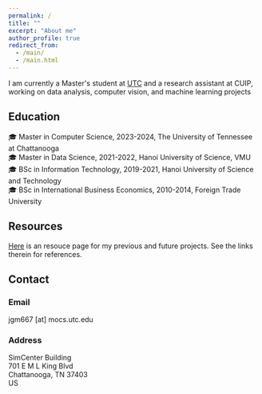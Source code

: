 ```yaml
---
permalink: /
title: ""
excerpt: "About me"
author_profile: true
redirect_from: 
  - /main/
  - /main.html
---
```


I am currently a Master's student at [UTC](https://www.utc.edu/research/center-for-urban-informatics-and-progress/our-team/graduate-students) and a research assistant at CUIP, working on data analysis, computer vision, and machine learning projects

## Education 
:mortar_board: Master in Computer Science, 2023-2024, <span class="grey">The University of Tennessee at Chattanooga</span> \
:mortar_board: Master in Data Science, 2021-2022, <span class="grey">Hanoi University of Science, VMU</span> \
:mortar_board: BSc in Information Technology, 2019-2021, <span class="grey">Hanoi University of Science and Technology</span> \
:mortar_board: BSc in International Business Economics, 2010-2014, <span class="grey">Foreign Trade University</span> 


## Resources
[Here](https://github.com/giangdip2410) is an resouce page for my previous and future projects. See the links therein for references.



## Contact
### Email
jgm667 [at] mocs.utc.edu

### Address
SimCenter Building \
701 E M L King Blvd  \
Chattanooga, TN 37403 \
US
